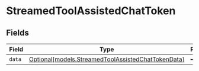 # StreamedToolAssistedChatToken


## Fields

| Field                                                                                                | Type                                                                                                 | Required                                                                                             | Description                                                                                          |
| ---------------------------------------------------------------------------------------------------- | ---------------------------------------------------------------------------------------------------- | ---------------------------------------------------------------------------------------------------- | ---------------------------------------------------------------------------------------------------- |
| `data`                                                                                               | [Optional[models.StreamedToolAssistedChatTokenData]](../models/streamedtoolassistedchattokendata.md) | :heavy_minus_sign:                                                                                   | N/A                                                                                                  |